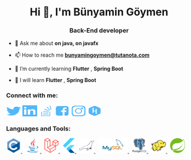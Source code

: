 <h1 align="center">Hi 👋, I'm Bünyamin Göymen</h1>
<h3 align="center">Back-End developer</h3>

- 💬 Ask me about **on java, on javafx**

- 📫 How to reach me **bunyamingoymen@tutanota.com**

- 🌱 I’m currently learning **Flutter** , **Spring Boot** 
 
- 🌱 I will learn **Flutter** , **Spring Boot**

<h3 align="left">Connect with me:</h3>
<p align="left">
<a href="https://twitter.com/bunyamingoymen" target="_blank"><img align="center" src="img/social/blue/twitter.svg" alt="bunyamingoymen" height="30" width="40" /></a>
<a href="https://linkedin.com/in/bunyamingoymen" target="_blank"><img align="center" src="img/social/blue/linkedin.svg" alt="bunyamingoymen" height="30" width="40" /></a>
<a href="https://stackoverflow.com/users/143783277" target="_blank"><img align="center" src="img/social/blue/stackoverflow.svg" alt="143783277" height="30" width="40" /></a>
<a href="https://fb.com/bunyamingoymen" target="_blank"><img align="center" src="img/social/blue/facebook.svg" alt="bunyamingoymen" height="30" width="40" /></a>
<a href="https://instagram.com/bunyamingoymen" target="_blank"><img align="center" src="img/social/blue/instagram.svg" alt="bunyamingoymen" height="30" width="40" /></a>
<a href="https://www.hackerrank.com/bunyamingoymen" target="_blank"><img align="center" src="img/social/blue/hackerrank.svg" alt="bunyamingoymen" height="30" width="40" /></a>
</p>

<h3 align="left">Languages and Tools:</h3>
<p align="left"> 
  <a href="https://www.cprogramming.com/" target="_blank"> <img src="img/Languages/c.svg" alt="c" height="40"/> </a>
  &nbsp;
  <a href="https://www.java.com" target="_blank"> <img src="img/Languages/java.svg" alt="java" height="40"/> </a> 
  &nbsp;
  <a href="https://laravel.com/" target="_blank"> <img src="img/Languages/laravel.svg" alt="bootstrap" height="40"/> </a>
  &nbsp;
  <a href="https://flutter.dev/" target="_blank"> <img src="img/Languages/flutter.svg" alt="bootstrap" height="40"/> </a>
  &nbsp;
  <a href="https://mariadb.org/" target="_blank"> <img src="img/Languages/mariadb.svg" alt="mariadb" height="40"/> </a>
  &nbsp;
  <a href="https://www.mysql.com/" target="_blank"> <img src="img/Languages/mysql.svg" alt="postgresql" height="40"/> </a>
  &nbsp;
  <a href="https://www.postgresql.org" target="_blank"> <img src="img/Languages/postgresql.svg" alt="postgresql" height="40"/> </a>
  &nbsp;
  <a href="https://hadoop.apache.org/" target="_blank"> <img src="img/Languages/hadoop.svg" alt="bootstrap" height="40"/> </a>
  &nbsp;
  <a href="https://spring.io/" target="_blank"> <img src="img/Languages/spring.svg" alt="bootstrap" height="40"/> </a>

</p>
